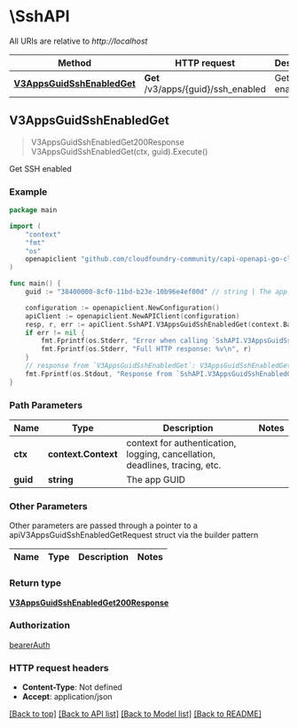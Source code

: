 # \SshAPI

All URIs are relative to *http://localhost*

Method | HTTP request | Description
------------- | ------------- | -------------
[**V3AppsGuidSshEnabledGet**](SshAPI.md#V3AppsGuidSshEnabledGet) | **Get** /v3/apps/{guid}/ssh_enabled | Get SSH enabled



## V3AppsGuidSshEnabledGet

> V3AppsGuidSshEnabledGet200Response V3AppsGuidSshEnabledGet(ctx, guid).Execute()

Get SSH enabled



### Example

```go
package main

import (
	"context"
	"fmt"
	"os"
	openapiclient "github.com/cloudfoundry-community/capi-openapi-go-client/capiclient"
)

func main() {
	guid := "38400000-8cf0-11bd-b23e-10b96e4ef00d" // string | The app GUID

	configuration := openapiclient.NewConfiguration()
	apiClient := openapiclient.NewAPIClient(configuration)
	resp, r, err := apiClient.SshAPI.V3AppsGuidSshEnabledGet(context.Background(), guid).Execute()
	if err != nil {
		fmt.Fprintf(os.Stderr, "Error when calling `SshAPI.V3AppsGuidSshEnabledGet``: %v\n", err)
		fmt.Fprintf(os.Stderr, "Full HTTP response: %v\n", r)
	}
	// response from `V3AppsGuidSshEnabledGet`: V3AppsGuidSshEnabledGet200Response
	fmt.Fprintf(os.Stdout, "Response from `SshAPI.V3AppsGuidSshEnabledGet`: %v\n", resp)
}
```

### Path Parameters


Name | Type | Description  | Notes
------------- | ------------- | ------------- | -------------
**ctx** | **context.Context** | context for authentication, logging, cancellation, deadlines, tracing, etc.
**guid** | **string** | The app GUID | 

### Other Parameters

Other parameters are passed through a pointer to a apiV3AppsGuidSshEnabledGetRequest struct via the builder pattern


Name | Type | Description  | Notes
------------- | ------------- | ------------- | -------------


### Return type

[**V3AppsGuidSshEnabledGet200Response**](V3AppsGuidSshEnabledGet200Response.md)

### Authorization

[bearerAuth](../README.md#bearerAuth)

### HTTP request headers

- **Content-Type**: Not defined
- **Accept**: application/json

[[Back to top]](#) [[Back to API list]](../README.md#documentation-for-api-endpoints)
[[Back to Model list]](../README.md#documentation-for-models)
[[Back to README]](../README.md)

